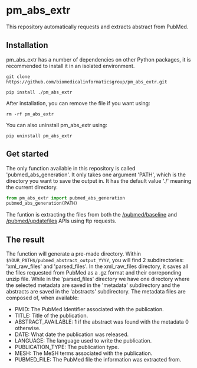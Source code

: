 # pm_abs_extr

This repository automatically requests and extracts abstract from PubMed.

## Installation
pm_abs_extr has a number of dependencies on other Python packages, it is recommended to install it in an isolated environment.

`git clone https://github.com/biomedicalinformaticsgroup/pm_abs_extr.git`

`pip install ./pm_abs_extr`

After installation, you can remove the file if you want using:

`rm -rf pm_abs_extr`

You can also uninstall pm_abs_extr using:

`pip uninstall pm_abs_extr`

## Get started

The only function available in this repository is called 'pubmed_abs_generation'. It only takes one argument 'PATH', which is the directory you want to save the output in. It has the default value './' meaning the current directory.

```python
from pm_abs_extr import pubmed_abs_generation
pubmed_abs_generation(PATH)
```
 
 The funtion is extracting the files from both the [/pubmed/baseline](https://ftp.ncbi.nlm.nih.gov/pubmed/baseline/) and [/pubmed/updatefiles](https://ftp.ncbi.nlm.nih.gov/pubmed/updatefiles/) APIs using ftp requests.

## The result

The function will generate a pre-made directory. Within ```$YOUR_PATH$/pubmed_abstract_output_YYYY```, you will find 2 subdirectories: 'xml_raw_files' and 'parsed_files'. In the xml_raw_files directory, it saves all the files requested from PubMed as a .gz format and their correponding unzip file. While in the 'parsed_files' directory we have one directory where the selected metadata are saved in the 'metadata' subdirectory and the abstracts are saved in the 'abstracts' subdirectory. 
The metadata files are composed of, when available:
- PMID: The PubMed Identifier associated with the publication.
- TITLE: Title of the publication.
- ABSTRACT_AVAILABLE: 1 if the abstract was found with the metadata 0 otherwise.
- DATE: What date the publication was released.
- LANGUAGE: The language used to write the publication.
- PUBLICATION_TYPE: The publication type.
- MESH: The MeSH terms associated with the publication.
- PUBMED_FILE: The PubMed file the information was extracted from.